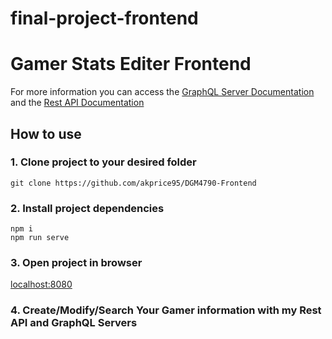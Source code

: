 # final-project-frontend

# Gamer Stats Editer Frontend

For more information you can access the [GraphQL Server Documentation](https://github.com/akprice95/GraphQL-API-Node-Server) and the [Rest API Documentation](https://github.com/akprice95/CRUDServer)

## How to use

### 1. Clone project to your desired folder

```
git clone https://github.com/akprice95/DGM4790-Frontend
```

### 2. Install project dependencies

```
npm i
npm run serve
```

### 3. Open project in browser

[localhost:8080](http://localhost:8080/#/)

### 4. Create/Modify/Search Your Gamer information with my Rest API and GraphQL Servers
